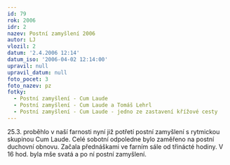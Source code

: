 ```yaml
---
id: 79
rok: 2006
idr: 2
nazev: Postní zamyšlení 2006
autor: LJ
vlozil: 2
datum: '2.4.2006 12:14'
datum_iso: '2006-04-02 12:14:00'
upravil: null
upravil_datum: null
foto_pocet: 3
foto_nazev: pz
fotky:
  - Postní zamyšlení - Cum Laude
  - Postní zamyšlení - Cum Laude a Tomáš Lehrl
  - Postní zamyšlení - Cum Laude - jedno ze zastavení křížové cesty
---
```

25.3. proběhlo v naší farnosti nyní již potřetí postní zamyšlení s rytmickou skupinou Cum Laude. Celé sobotní odpoledne bylo zaměřeno na postní duchovní obnovu. Začala přednáškami ve farním sále od třinácté hodiny. V 16 hod. byla mše svatá a po ní postní zamyšlení. 
